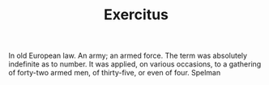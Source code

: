 ---
title: Exercitus
letter: E
permalink: "/definitions/bld-exercitus.html"
body: In old European law. An army; an armed force. The term was absolutely indefinite
  as to number. It was applied, on various occasions, to a gathering of forty-two
  armed men, of thirty-five, or even of four. Spelman
published_at: '2018-07-07'
source: Black's Law Dictionary 2nd Ed (1910)
layout: post
---